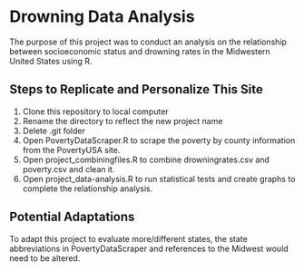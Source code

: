 # Drowning Data Analysis #
The purpose of this project was to conduct an analysis on the relationship between socioeconomic status and drowning rates in the Midwestern United States using R. 

## Steps to Replicate and Personalize This Site ##
1. Clone this repository to local computer
2. Rename the directory to reflect the new project name
3. Delete .git folder
4. Open PovertyDataScraper.R to scrape the poverty by county information from the PovertyUSA site.
5. Open project_combiningfiles.R to combine drowningrates.csv and poverty.csv and clean it.
6. Open project_data-analysis.R to run statistical tests and create graphs to complete the relationship analysis.

## Potential Adaptations ##
To adapt this project to evaluate more/different states, the state abbreviations in PovertyDataScraper and references to the Midwest would need to be altered.
